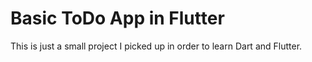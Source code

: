 # Basic ToDo App in Flutter
This is just a small project I picked up in order to learn Dart and Flutter.
